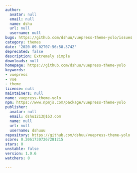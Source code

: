 ```yaml
---
author:
  avatar: null
  email: null
  name: dshu
  url: null
  username: null
bugs: https://github.com/dshuu/vuepress-theme-yolo/issues
category: themes
date: '2020-09-02T07:56:58.374Z'
deprecated: false
description: Extremely simple
downloads: null
homepage: https://github.com/dshuu/vuepress-theme-yolo
keywords:
- vuepress
- vue
- theme
license: null
maintainers: null
name: vuepress-theme-yolo
npm: https://www.npmjs.com/package/vuepress-theme-yolo
publisher:
  avatar: null
  email: dshu1213@163.com
  name: null
  url: null
  username: dshuuu
repository: https://github.com/dshuu/vuepress-theme-yolo
score: 0.20617307267281215
stars: 0
unstable: false
version: 1.0.6
watchers: 0

---
```


